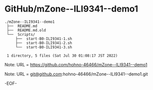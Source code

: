 # GitHub/mZone--ILI9341--demo1

    ./mZone--ILI9341--demo1
     ├──  README.md
     ├──  README.md.old
     └──  Scripts/
         ├──  start-B0-ILI9341-1.sh
         ├──  start-B0-ILI9341-2.sh
         └──  start-B0-ILI9341-3.sh
     
     1 directory, 5 files (Sat Jul 30 01:08:17 JST 2022)


Note: URL = https://github.com/hohno-46466/mZone--ILI9341--demo1

Note: URL = git@github.com:hohno-46466/mZone--ILI9341--demo1.git

-EOF-

